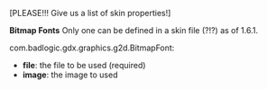 [PLEASE!!! Give us a list of skin properties!]

**Bitmap Fonts**
Only one can be defined in a skin file (?!?) as of 1.6.1.

com.badlogic.gdx.graphics.g2d.BitmapFont:
* **file**: the file to be used (required)
* **image**: the image to used 